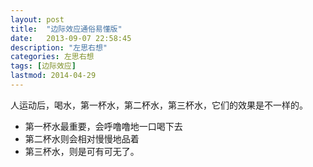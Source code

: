 ```yaml
---
layout: post
title:  "边际效应通俗易懂版"
date:   2013-09-07 22:58:45
description: "左思右想"
categories: 左思右想
tags: [边际效应]
lastmod: 2014-04-29
--- 
```


人运动后，喝水，第一杯水，第二杯水，第三杯水，它们的效果是不一样的。

+ 第一杯水最重要，会呼噜噜地一口喝下去
+ 第二杯水则会相对慢慢地品着
+ 第三杯水，则是可有可无了。
